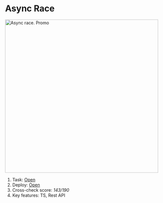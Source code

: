 # Async Race

<img src="https://user-images.githubusercontent.com/42908323/214599407-b50e1f21-20f7-41c3-bc17-ee9c08bb4f27.png" alt="Async race. Promo" width="500">

1. Task: [Open](https://github.com/rolling-scopes-school/tasks/blob/master/tasks/async-race.md#task-async-race) 
2. Deploy: [Open](https://ablbsk.github.io/rs-school-jsfe/14-async-race/deploy/index.html)
3. Cross-check score: _143/190_  
4. Key features: TS, Rest API  
